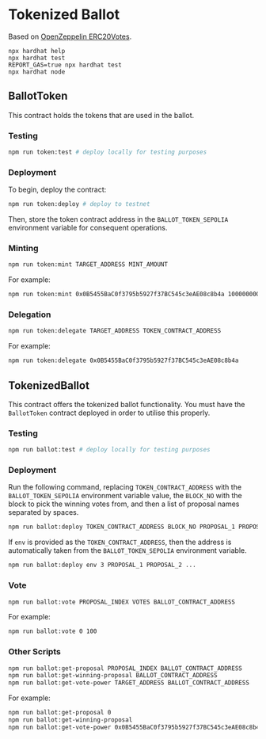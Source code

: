 # Tokenized Ballot

Based on [OpenZeppelin ERC20Votes](https://docs.openzeppelin.com/contracts/5.x/api/token/erc20#ERC20Votes).

```shell
npx hardhat help
npx hardhat test
REPORT_GAS=true npx hardhat test
npx hardhat node
```

## BallotToken

This contract holds the tokens that are used in the ballot.

### Testing

```bash
npm run token:test # deploy locally for testing purposes
```

### Deployment

To begin, deploy the contract:

```bash
npm run token:deploy # deploy to testnet
```

Then, store the token contract address in the `BALLOT_TOKEN_SEPOLIA` environment variable for consequent operations.

### Minting

```bash
npm run token:mint TARGET_ADDRESS MINT_AMOUNT
```

For example:

```bash
npm run token:mint 0x0B5455BaC0f3795b5927f37BC545c3eAE08c8b4a 1000000000000000000000
```

### Delegation

```bash
npm run token:delegate TARGET_ADDRESS TOKEN_CONTRACT_ADDRESS
```

For example:

```bash
npm run token:delegate 0x0B5455BaC0f3795b5927f37BC545c3eAE08c8b4a
```

## TokenizedBallot

This contract offers the tokenized ballot functionality.
You must have the `BallotToken` contract deployed in order to utilise this properly.

### Testing

```bash
npm run ballot:test # deploy locally for testing purposes
```

### Deployment

Run the following command, replacing `TOKEN_CONTRACT_ADDRESS` with the `BALLOT_TOKEN_SEPOLIA` environment variable value, the `BLOCK_NO` with the block to pick the winning votes from, and then a list of proposal names separated by spaces.

```bash
npm run ballot:deploy TOKEN_CONTRACT_ADDRESS BLOCK_NO PROPOSAL_1 PROPOSAL_2 ...  # deploy to testnet
```

If `env` is provided as the `TOKEN_CONTRACT_ADDRESS`, then the address is automatically taken from the `BALLOT_TOKEN_SEPOLIA` environment variable.

```bash
npm run ballot:deploy env 3 PROPOSAL_1 PROPOSAL_2 ... 
```

### Vote

```bash
npm run ballot:vote PROPOSAL_INDEX VOTES BALLOT_CONTRACT_ADDRESS
```

For example:

```bash
npm run ballot:vote 0 100
```

### Other Scripts

```bash
npm run ballot:get-proposal PROPOSAL_INDEX BALLOT_CONTRACT_ADDRESS
npm run ballot:get-winning-proposal BALLOT_CONTRACT_ADDRESS
npm run ballot:get-vote-power TARGET_ADDRESS BALLOT_CONTRACT_ADDRESS
```

For example:

```bash
npm run ballot:get-proposal 0
npm run ballot:get-winning-proposal
npm run ballot:get-vote-power 0x0B5455BaC0f3795b5927f37BC545c3eAE08c8b4a
```
